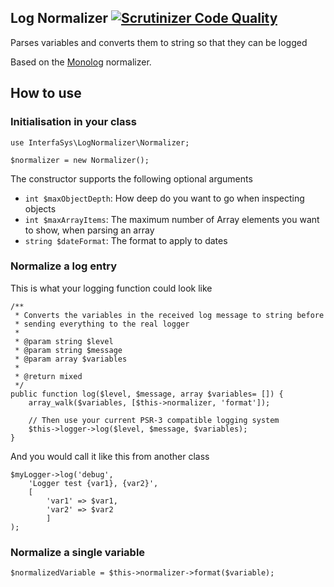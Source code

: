 ## Log Normalizer [![Scrutinizer Code Quality](https://scrutinizer-ci.com/g/interfasys/lognormalizer/badges/quality-score.png?b=master)](https://scrutinizer-ci.com/g/interfasys/lognormalizer/?branch=master)
Parses variables and converts them to string so that they can be logged

Based on the [Monolog](https://github.com/Seldaek/monolog) normalizer.

## How to use

### Initialisation in your class

```
use InterfaSys\LogNormalizer\Normalizer;

$normalizer = new Normalizer();
```

The constructor supports the following optional arguments

* `int $maxObjectDepth`: How deep do you want to go when inspecting objects
* `int $maxArrayItems`: The maximum number of Array elements you want to show, when parsing an array
* `string $dateFormat`: The format to apply to dates

### Normalize a log entry

This is what your logging function could look like

```
/**
 * Converts the variables in the received log message to string before
 * sending everything to the real logger
 *
 * @param string $level
 * @param string $message
 * @param array $variables
 *
 * @return mixed
 */
public function log($level, $message, array $variables= []) {
	array_walk($variables, [$this->normalizer, 'format']);
	
	// Then use your current PSR-3 compatible logging system
	$this->logger->log($level, $message, $variables);
}
```	

And you would call it like this from another class

```
$myLogger->log('debug',
	'Logger test {var1}, {var2}',
	[
		'var1' => $var1,
		'var2' => $var2
		]
);
```

### Normalize a single variable

```
$normalizedVariable = $this->normalizer->format($variable);
```
